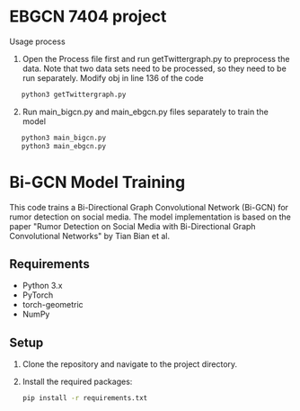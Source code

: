 # EBGCN 7404 project

Usage process
1. Open the Process file first and run getTwittergraph.py to preprocess the data. Note that two data sets need to be processed, so they need to be run separately. Modify obj in line 136 of the code

```python
   python3 getTwittergraph.py
```

2. Run main_bigcn.py and main_ebgcn.py files separately to train the model

   
```python
   python3 main_bigcn.py
   python3 main_ebgcn.py
```


# Bi-GCN Model Training

This code trains a Bi-Directional Graph Convolutional Network (Bi-GCN) for rumor detection on social media. The model implementation is based on the paper "Rumor Detection on Social Media with Bi-Directional Graph Convolutional Networks" by Tian Bian et al.

## Requirements

- Python 3.x
- PyTorch
- torch-geometric
- NumPy

## Setup

1. Clone the repository and navigate to the project directory.

2. Install the required packages:
   ```bash
   pip install -r requirements.txt

